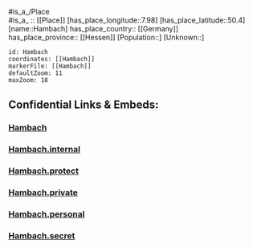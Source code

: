 ﻿---
location: [50.4,7.98] 
mapzoom: [7,12] 
mapmarker: city 
type: City
tags:
- geo/City


SpocWebEntityId: 30740
isDeleted: false
confidential: public

---
#is_a_/Place  
#is_a_ :: [[Place]] 
[has_place_longitude::7.98] 
[has_place_latitude::50.4] 
[name::Hambach] 
has_place_country:: [[Germany]]  
has_place_province:: [[Hessen]] 
[Population::] 
[Unknown::] 


```leaflet
id: Hambach
coordinates: [[Hambach]] 
markerFile: [[Hambach]] 
defaultZoom: 11 
maxZoom: 18
```


## Confidential Links & Embeds: 

### [Hambach](/_public/Earth/Continent/Europe/Europe~Central/Germany/Germany~West/Rheinland-Pfalz/counties~RP/Rhein-Lahn-Kreis/cities~Rhein-Lahn-Kreis/Diez/City/Hambach.md) 

### [Hambach.internal](/_internal/Earth/Continent/Europe/Europe~Central/Germany/Germany~West/Rheinland-Pfalz/counties~RP/Rhein-Lahn-Kreis/cities~Rhein-Lahn-Kreis/Diez/City/Hambach.internal.md) 

### [Hambach.protect](/_protect/Earth/Continent/Europe/Europe~Central/Germany/Germany~West/Rheinland-Pfalz/counties~RP/Rhein-Lahn-Kreis/cities~Rhein-Lahn-Kreis/Diez/City/Hambach.protect.md) 

### [Hambach.private](/_private/Earth/Continent/Europe/Europe~Central/Germany/Germany~West/Rheinland-Pfalz/counties~RP/Rhein-Lahn-Kreis/cities~Rhein-Lahn-Kreis/Diez/City/Hambach.private.md) 

### [Hambach.personal](/_personal/Earth/Continent/Europe/Europe~Central/Germany/Germany~West/Rheinland-Pfalz/counties~RP/Rhein-Lahn-Kreis/cities~Rhein-Lahn-Kreis/Diez/City/Hambach.personal.md) 

### [Hambach.secret](/_secret/Earth/Continent/Europe/Europe~Central/Germany/Germany~West/Rheinland-Pfalz/counties~RP/Rhein-Lahn-Kreis/cities~Rhein-Lahn-Kreis/Diez/City/Hambach.secret.md) 
